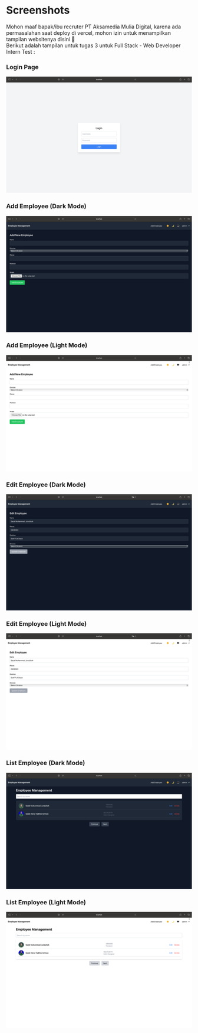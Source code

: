 # Screenshots

Mohon maaf bapak/ibu recruter PT Aksamedia Mulia Digital, karena ada permasalahan saat deploy di vercel, mohon izin untuk menampilkan tampilan websitenya disini 🙏 <br>
Berikut adalah tampilan untuk tugas 3 untuk Full Stack - Web Developer Intern Test :

### Login Page
![Login Page](ss/login.png)

### Add Employee (Dark Mode)
![Add Employee Dark](ss/add-dark.png)

### Add Employee (Light Mode)
![Add Employee Light](ss/add-light.png)

### Edit Employee (Dark Mode)
![Edit Employee Dark](ss/edit-dark.png)

### Edit Employee (Light Mode)
![Edit Employee Light](ss/edit-light.png)

### List Employee (Dark Mode)
![List Employee Dark](ss/list-dark.png)

### List Employee (Light Mode)
![List Employee Light](ss/list-light.png)


